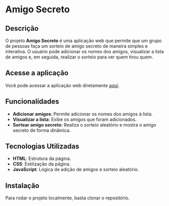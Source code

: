 # Amigo Secreto

## Descrição

O projeto **Amigo Secreto** é uma aplicação web que permite que um grupo de pessoas faça um sorteio de amigo secreto de maneira simples e interativa. O usuário pode adicionar os nomes dos amigos, visualizar a lista de amigos e, em seguida, realizar o sorteio para ver quem tirou quem.

## Acesse a aplicação

Você pode acessar a aplicação web diretamente [aqui](https://leticia-fm.github.io/challenge-amigo-secreto/).

## Funcionalidades

- **Adicionar amigos**: Permite adicionar os nomes dos amigos à lista.
- **Visualizar a lista**: Exibe os amigos que foram adicionados.
- **Sortear amigo secreto**: Realiza o sorteio aleatório e mostra o amigo secreto de forma dinâmica.

## Tecnologias Utilizadas

- **HTML**: Estrutura da página.
- **CSS**: Estilização da página.
- **JavaScript**: Lógica de adição de amigos e sorteio aleatório.

## Instalação

Para rodar o projeto localmente, basta clonar o repositório.


